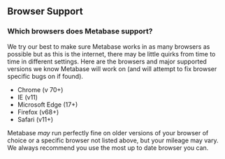 ## Browser Support

### Which browsers does Metabase support?

We try our best to make sure Metabase works in as many browsers as possible but as this is the internet, there may be little quirks from time to time in different settings. Here are the browsers and major supported versions we know Metabase will work on (and will attempt to fix browser specific bugs on if found).

- Chrome (v 70+)
- IE (v11)
- Microsoft Edge (17+)
- Firefox (v68+)
- Safari (v11+)

Metabase _may_ run perfectly fine on older versions of your browser of choice or a specific browser not listed above, but your mileage may vary. We always recommend you use the most up to date browser you can.

